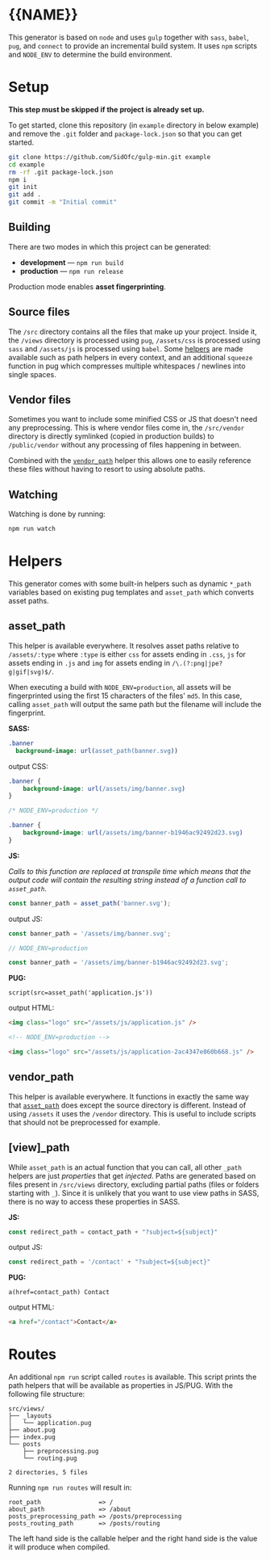 # {{NAME}}

This generator is based on `node` and uses `gulp` together with `sass`, `babel`, `pug`, and `connect` to provide an incremental build system.
It uses `npm` scripts and `NODE_ENV` to determine the build environment.

# Setup

**This step must be skipped if the project is already set up.**

To get started, clone this repository (in `example` directory in below example) and remove the `.git` folder and `package-lock.json`
so that you can get started.

```sh
git clone https://github.com/SidOfc/gulp-min.git example
cd example
rm -rf .git package-lock.json
npm i
git init
git add .
git commit -m "Initial commit"
```

## Building

There are two modes in which this project can be generated:

- **development** &mdash; `npm run build`
- **production** &mdash; `npm run release`

Production mode enables **asset fingerprinting**.

## Source files

The `/src` directory contains all the files that make up your project.
Inside it, the `/views` directory is processed using `pug`, `/assets/css` is processed using `sass` and `/assets/js` is processed using `babel`.
Some [helpers](#helpers) are made available such as path helpers in every context, and an additional `squeeze` function in pug which compresses multiple whitespaces / newlines into single spaces.

## Vendor files

Sometimes you want to include some minified CSS or JS that doesn't need any preprocessing.
This is where vendor files come in, the `/src/vendor` directory is directly symlinked (copied in production builds)
to `/public/vendor` without any processing of files happening in between.

Combined with the [`vendor_path`](#vendor_path) helper this allows one to easily reference these files
without having to resort to using absolute paths.

## Watching

Watching is done by running:

```sh
npm run watch
```

#  Helpers

This generator comes with some built-in helpers such as dynamic `*_path` variables based on existing pug templates
and `asset_path` which converts asset paths.

## asset_path

This helper is available everywhere.
It resolves asset paths relative to `/assets/:type` where `:type` is either `css` for assets ending in `.css`, `js` for assets ending in `.js` and `img` for assets ending in `/\.(?:png|jpe?g|gif|svg)$/`.

When executing a build with `NODE_ENV=production`, all assets will be fingerprinted using the first 15 characters of the files' `md5`.
In this case, calling `asset_path` will output the same path but the filename will include the fingerprint.

**SASS:**

```sass
.banner
  background-image: url(asset_path(banner.svg))
```

output CSS:

```css
.banner {
    background-image: url(/assets/img/banner.svg)
}

/* NODE_ENV=production */

.banner {
    background-image: url(/assets/img/banner-b1946ac92492d23.svg)
}
```

**JS:**

_Calls to this function are replaced at transpile time which means that the output code will contain the resulting string instead of a function call to `asset_path`_.

```js
const banner_path = asset_path('banner.svg');

```

output JS:

```js
const banner_path = '/assets/img/banner.svg';

// NODE_ENV=production

const banner_path = '/assets/img/banner-b1946ac92492d23.svg';
```

**PUG:**

```pug
script(src=asset_path('application.js'))
```

output HTML:

```html
<img class="logo" src="/assets/js/application.js" />

<!-- NODE_ENV=production -->

<img class="logo" src="/assets/js/application-2ac4347e860b668.js" />
```

## vendor_path

This helper is available everywhere.
It functions in exactly the same way that [`asset_path`](#asset_path) does except the source directory is different.
Instead of using `/assets` it uses the `/vendor` directory. This is useful to include scripts that should not be preprocessed for example.

## [view]_path

While `asset_path` is an actual function that you can call, all other `_path` helpers are just _properties_ that get _injected_.
Paths are generated based on files present in `/src/views` directory, excluding partial paths (files or folders starting with `_`).
Since it is unlikely that you want to use view paths in SASS, there is no way to access these properties in SASS.

**JS:**

```js
const redirect_path = contact_path + "?subject=${subject}"
```

output JS:

```js
const redirect_path = '/contact' + "?subject=${subject}"
```

**PUG:**

```pug
a(href=contact_path) Contact
```

output HTML:

```html
<a href="/contact">Contact</a>
```

# Routes

An additional `npm run` script called `routes` is available.
This script prints the path helpers that will be available as properties in JS/PUG.
With the following file structure:

```plain
src/views/
├── _layouts
│   └── application.pug
├── about.pug
├── index.pug
└── posts
    ├── preprocessing.pug
    └── routing.pug

2 directories, 5 files
```

Running `npm run routes` will result in:

```plain
root_path                => /
about_path               => /about
posts_preprocessing_path => /posts/preprocessing
posts_routing_path       => /posts/routing
```

The left hand side is the callable helper and the right hand side is the value it will produce when compiled.
